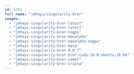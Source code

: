 ```yaml
---
id: 1761
full_name: "jmhays/singularity-brer"
images: 
  - "jmhays-singularity-brer-latest"
  - "jmhays-singularity-brer-latest"
  - "jmhays-singularity-brer-nogpu"
  - "jmhays-singularity-brer-maxalpha"
  - "jmhays-singularity-brer-maxalpha-nogpu"
  - "jmhays-singularity-brer-maxa"
  - "jmhays-singularity-brer-0_0_7"
  - "jmhays-singularity-brer-brer-cuda-10.0-ubuntu-18.04"
  - "jmhays-singularity-brer-comet"
  - "jmhays-singularity-brer-traina"
---
```

